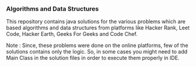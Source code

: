 ### Algorithms and Data Structures
This repository contains java solutions for the various problems which are based algorithms and data structures from platforms like Hacker Rank, Leet Code, Hacker Earth, Geeks For Geeks and Code Chef.

Note : Since, these problems were done on the online platforms, few of the solutions contains only the logic.
So, in some cases you might need to add Main Class in the solution files in order to execute them properly in IDE.
